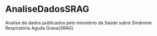 # AnaliseDadosSRAG
Analise de dados publicados pelo ministério da Saúde sobre Sindrome Respiratória Aguda Grava(SRAG)
